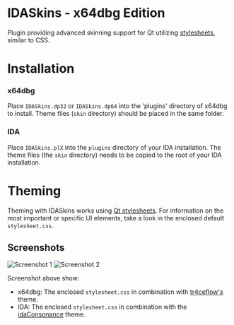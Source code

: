 IDASkins - x64dbg Edition
=========

Plugin providing advanced skinning support for Qt utilizing [stylesheets](http://qt-project.org/doc/qt-4.8/stylesheet.html), similar to CSS.

# Installation
### x64dbg
Place `IDASkins.dp32` or `IDASkins.dp64` into the 'plugins' directory of x64dbg to install. Theme files (`skin` directory) should be placed in the same folder.

### IDA
Place `IDASkins.plX` into the `plugins` directory of your IDA installation. The theme files (the `skin` directory) needs to be copied to the root of your IDA installation.

# Theming
Theming with IDASkins works using [Qt stylesheets](http://qt-project.org/doc/qt-4.8/stylesheet.html). For information on the most important or specific UI elements, take a look in the enclosed default `stylesheet.css`.

## Screenshots

![Screenshot 1](https://raw.githubusercontent.com/Nukem9/ida-skins/master/media/screenshots/screencap2.png)
![Screenshot 2](https://raw.githubusercontent.com/Nukem9/ida-skins/master/media/screenshots/screencap1.png)

Screenshot above show:
- x64dbg: The enclosed `stylesheet.css` in combination with [tr4ceflow's](http://pastebin.com/BYDKkiJX) theme.
- IDA:    The enclosed `stylesheet.css` in combination with the [idaConsonance](https://github.com/eugeneching/ida-consonance) theme.
